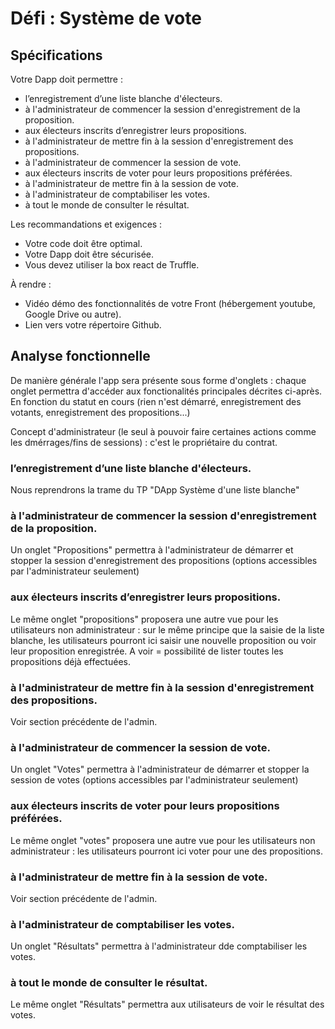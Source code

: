 # Défi : Système de vote

## Spécifications

Votre Dapp doit permettre : 

* l’enregistrement d’une liste blanche d'électeurs. 
* à l'administrateur de commencer la session d'enregistrement de la proposition.
* aux électeurs inscrits d’enregistrer leurs propositions.
* à l'administrateur de mettre fin à la session d'enregistrement des propositions.
* à l'administrateur de commencer la session de vote.
* aux électeurs inscrits de voter pour leurs propositions préférées.
* à l'administrateur de mettre fin à la session de vote.
* à l'administrateur de comptabiliser les votes.
* à tout le monde de consulter le résultat.

Les recommandations et exigences :

* Votre code doit être optimal. 
* Votre Dapp doit être sécurisée. 
* Vous devez utiliser la box react de Truffle. 

À rendre :

* Vidéo démo des fonctionnalités de votre Front (hébergement youtube, Google Drive ou autre).
* Lien vers votre répertoire Github.

## Analyse fonctionnelle

De manière générale l'app sera présente sous forme d'onglets : chaque onglet permettra d'accéder
aux fonctionalités principales décrites ci-après.
En fonction du statut en cours (rien n'est démarré, enregistrement des votants, enregistrement des propositions...)

Concept d'administrateur (le seul à pouvoir faire certaines actions comme les dmérrages/fins de sessions) : c'est le propriétaire du contrat.

### l’enregistrement d’une liste blanche d'électeurs. 
Nous reprendrons la trame du TP "DApp Système d'une liste blanche"

### à l'administrateur de commencer la session d'enregistrement de la proposition.
Un onglet "Propositions" permettra à l'administrateur de démarrer et stopper la session d'enregistrement des propositions
(options accessibles par l'administrateur seulement)

### aux électeurs inscrits d’enregistrer leurs propositions.
Le même onglet "propositions" proposera une autre vue pour les utilisateurs non administrateur :
sur le même principe que la saisie de la liste blanche, les utilisateurs pourront ici saisir une nouvelle proposition ou voir leur proposition enregistrée. A voir = possibilité de lister toutes les propositions déjà effectuées.

### à l'administrateur de mettre fin à la session d'enregistrement des propositions.
Voir section précédente de l'admin.

### à l'administrateur de commencer la session de vote.
Un onglet "Votes" permettra à l'administrateur de démarrer et stopper la session de votes
(options accessibles par l'administrateur seulement)

### aux électeurs inscrits de voter pour leurs propositions préférées.
Le même onglet "votes" proposera une autre vue pour les utilisateurs non administrateur :
les utilisateurs pourront ici voter pour une des propositions.

### à l'administrateur de mettre fin à la session de vote.
Voir section précédente de l'admin.

### à l'administrateur de comptabiliser les votes.
Un onglet "Résultats" permettra à l'administrateur dde comptabiliser les votes.

### à tout le monde de consulter le résultat.
Le même onglet "Résultats" permettra aux utilisateurs de voir le résultat des votes.